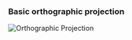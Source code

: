 ### Basic orthographic projection
![Orthographic Projection](https://media.giphy.com/media/v1.Y2lkPTc5MGI3NjExczJob2pyYmllZXVwaDUwd2dudjBjMmc4enQ1MDM1NW1zcDJnNmx2NyZlcD12MV9pbnRlcm5hbF9naWZfYnlfaWQmY3Q9Zw/oEXGbKjqwzLzcTcW0W/giphy.gif)
